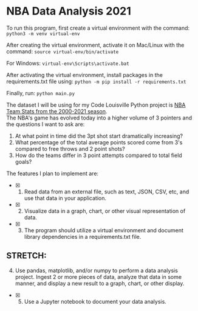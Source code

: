 # NBA Data Analysis 2021



To run this program, first create a virtual environment with the command: ```python3 -m venv virtual-env```

After creating the virtual environment, activate it on Mac/Linux with the command: ```source virtual-env/bin/activate``` 

For Windows: ``` virtual-env\Scripts\activate.bat ```

After activating the virtual environment, install packages in the requirements.txt file using: ```python -m pip install -r requirements.txt```

Finally, run: ```python main.py``` 

The dataset I will be using for my Code Louisville Python project is [NBA Team Stats from the 2000-2021 season](https://www.kaggle.com/mharvnek/nba-team-stats-00-to-18). <br>
The NBA's game has evolved today into a higher volume of 3 pointers and the questions I want to ask are:

  1. At what point in time did the 3pt shot start dramatically increasing?
  2. What percentage of the total average points scored come from 3's compared to free throws and 2 point shots?
  3. How do the teams differ in 3 point attempts compared to total field goals?

The features I plan to implement are:

  - [x] 1. Read data from an external file, such as text, JSON, CSV, etc, and use that data in your application. 
  - [x] 2. Visualize data in a graph, chart, or other visual representation of data. 
  - [x] 3. The program should utilize a virtual environment and document library dependencies in a requirements.txt file. 

## STRETCH:

   4. Use pandas, matplotlib, and/or numpy to perform a data analysis project. Ingest 2 or more pieces of data, analyze that data in some manner, and display a new result to a graph, chart, or other display.
  - [x] 5. Use a Jupyter notebook to document your data analysis.
